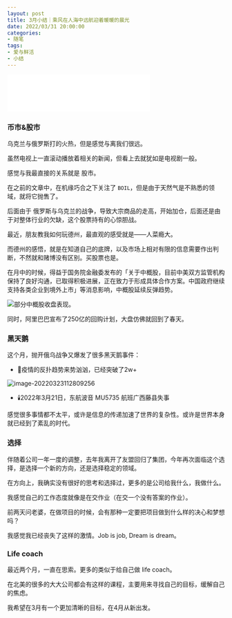 ```yaml
---
layout: post
title: 3月小结｜乘风在人海中远航迎着暖暖的晨光
date: 2022/03/31 20:00:00
categories:
- 随笔
tags:
- 爱与鲜活
- 小结
---
```


<iframe width=330 height=86 src="//music.163.com/outchain/player?type=2&id=1926216108&auto=1&height=66"  frameborder="no" border="0" marginwidth="0" marginheight="0" ></iframe>

### 币市&股市

乌克兰与俄罗斯打的火热，但是感觉与离我们很远。

虽然电视上一直滚动播放着相关的新闻，但看上去就犹如是电视剧一般。

感觉与我最直接的关系就是 股市。



在之前的文章中，在机缘巧合之下关注了 `BOIL`，但是由于天然气是不熟悉的领域，就将它抛售了。

后面由于 俄罗斯与乌克兰的战争，导致大宗商品的走高，开始加仓，后面还是由于对整体行业的欠缺，这个股票持有的心惊胆战。



最近，朋友教我如何玩德州，最直观的感受就是——人菜瘾大。

而德州的感悟，就是在知道自己的底牌，以及市场上相对有限的信息需要作出判断，不然就和赌博没有区别。买股票也是。



在月中的时候，得益于国务院金融委发布的「关于中概股，目前中美双方监管机构保持了良好沟通，已取得积极进展，正在致力于形成具体合作方案。中国政府继续支持各类企业到境外上市」等消息影响，中概股延续反弹趋势。

![部分中概股收盘表现。](https://pics.naaln.com/blog/2022-03-23-9d230d.jpeg-basicBlog)

同时，阿里巴巴宣布了250亿的回购计划，大盘仿佛就回到了春天。



### 黑天鹅

这个月，抛开俄乌战争又爆发了很多黑天鹅事件：

* 🦠疫情的反扑趋势来势汹汹，已经突破了2w+

![image-20220323112809256](https://pics.naaln.com/blog/2022-03-23-012710.png-basicBlog)

* 🕯️2022年3月21日，东航波音 MU5735 航班广西藤县失事



感觉很多事情都不太平，或许是信息的传递加速了世界的复杂性。或许是世界本身就已经到了紊乱的时代。



### 选择

伴随着公司一年一度的调整，去年我离开了友盟回归了集团，今年再次面临这个选择，是选择一个新的方向，还是选择稳定的领域。

在方向上，我确实没有很好的思考和选择过，更多的是公司给我什么，我做什么。

我感觉自己的工作态度就像是在交作业（在交一个没有答案的作业）。

前两天问老婆，在做项目的时候，会有那种一定要把项目做到什么样的决心和梦想吗？

我感觉我已经丧失了这样的激情。Job is job, Dream is dream。



### Life coach

最近两个月，一直在思索。更多的类似于给自己做 life coach。

在北美的很多的大大公司都会有这样的课程，主要用来寻找自己的目标，缓解自己的焦虑。



我希望在3月有一个更加清晰的目标，在4月从新出发。

